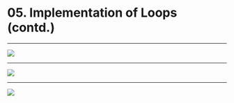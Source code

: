 # 05. Implementation of Loops (contd.)

---

![](https://i.imgur.com/c48sf4v.png)

---

![](https://i.imgur.com/gQ0LJmq.png)

---

![](https://i.imgur.com/xHS3VFP.png)
